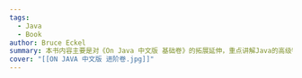 ```yaml
---
tags:
  - Java
  - Book
author: Bruce Eckel
summary: 本书内容主要是对《On Java 中文版 基础卷》的拓展延伸，重点讲解Java的高级特性、并发、设计模式等相关进阶知识，对一些和开发密切相关的底层操作（如I/O系统、底层并发、数据压缩等）进行深入探讨，同时针对基础卷的重点章节进行了补充说明（如第3章增补了一些关于集合的高级特性）。在附录中，作者给出了67条关于低级程序设计和编写代码的建议，并分享了自己成为程序员的一些经验之谈。本书内容主要是对《On Java 中文版 基础卷》的拓展延伸，重点讲解Java的高级特性、并发、设计模式等相关进阶知识，对一些和开发密切相关的底层操作（如I/O系统、底层并发、数据压缩等）进行深入探讨，同时针对基础卷的重点章节进行了补充说明（如第3章增补了一些关于集合的高级特性）。在附录中，作者给出了67条关于低级程序设计和编写代码的建议，并分享了自己成为程序员的一些经验之谈。
cover: "[[ON JAVA 中文版 进阶卷.jpg]]"
---
```

